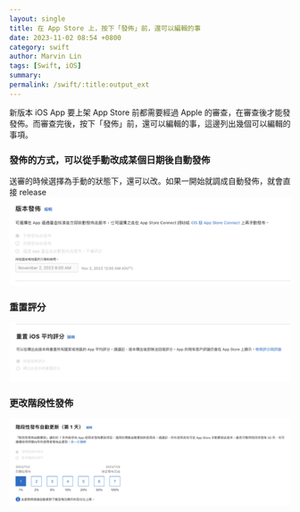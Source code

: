 ```yaml
---
layout: single
title: 在 App Store 上，按下「發佈」前，還可以編輯的事
date: 2023-11-02 08:54 +0800
category: swift
author: Marvin Lin
tags: [Swift, iOS]
summary: 
permalink: /swift/:title:output_ext
---
```


新版本 iOS App 要上架 App Store 前都需要經過 Apple 的審查，在審查後才能發發佈。而審查完後，按下「發佈」前，還可以編輯的事，這邊列出幾個可以編輯的事項。

### 發佈的方式，可以從手動改成某個日期後自動發佈

送審的時候選擇為手動的狀態下，還可以改。如果一開始就調成自動發佈，就會直接 release
![發佈方法](/assets/swift/items-can-be-edit-aft-submit-appStore/distribution_set.png)

### 重置評分
![重置評分](/assets/swift/items-can-be-edit-aft-submit-appStore/reset_rank.png)

### 更改階段性發佈
![改階段性發佈](/assets/swift/items-can-be-edit-aft-submit-appStore/phased_release.png)
